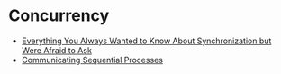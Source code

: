 # Concurrency

- [Everything You Always Wanted to Know About Synchronization but Were Afraid to Ask](https://sigops.org/s/conferences/sosp/2013/papers/p33-david.pdf)
- [Communicating Sequential Processes](https://www.cs.ucf.edu/courses/cop4020/sum2009/CSP-hoare.pdf)

